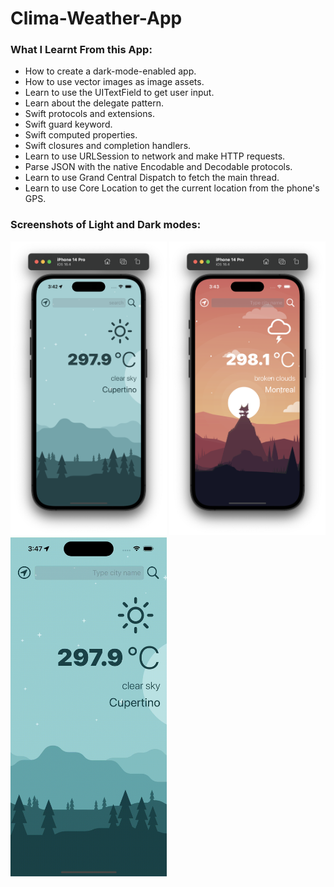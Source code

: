 # Clima-Weather-App

### What I Learnt From this App:

- How to create a dark-mode-enabled app.
- How to use vector images as image assets.
- Learn to use the UITextField to get user input.
- Learn about the delegate pattern.
- Swift protocols and extensions.
- Swift guard keyword.
- Swift computed properties.
- Swift closures and completion handlers.
- Learn to use URLSession to network and make HTTP requests.
- Parse JSON with the native Encodable and Decodable protocols.
- Learn to use Grand Central Dispatch to fetch the main thread.
- Learn to use Core Location to get the current location from the phone's GPS.

### Screenshots of Light and Dark modes:

<img src="/screenshorts/light-mode.png" alt="Light Mode" width="250"/>
<img src="/screenshorts/dark-mode.png" alt="Dark Mode" width="250"/>
<img src="/screenshorts/ClimaWeatherApp.gif" alt="Working Application" width="250"/>
